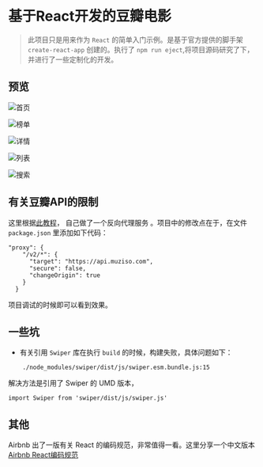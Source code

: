 # 基于React开发的豆瓣电影
> 此项目只是用来作为 `React` 的简单入门示例。是基于官方提供的脚手架 `create-react-app` 创建的。执行了 `npm run eject`,将项目源码研究了下，并进行了一些定制化的开发。

## 预览
![首页](https://github.com/cklwblove/react-douban/blob/master/screenshot/home.jpg)

![榜单](https://github.com/cklwblove/react-douban/blob/master/screenshot/board.jpg)

![详情](https://github.com/cklwblove/react-douban/blob/master/screenshot/item.jpg)

![列表](https://github.com/cklwblove/react-douban/blob/master/screenshot/list.jpg)

![搜索](https://github.com/cklwblove/react-douban/blob/master/screenshot/search.jpg)

## 有关豆瓣API的限制
这里根据[此教程](https://github.com/zce/douban-api-proxy)， 自己做了一个反向代理服务 。项目中的修改点在于，在文件  `package.json` 里添加如下代码：

```
"proxy": {
    "/v2/*": {
      "target": "https://api.muziso.com",
      "secure": false,
      "changeOrigin": true
    }
  }
```

项目调试的时候即可以看到效果。

## 一些坑
- 有关引用 `Swiper` 库在执行 `build` 的时候，构建失败，具体问题如下：

```
    ./node_modules/swiper/dist/js/swiper.esm.bundle.js:15
```
解决方法是引用了 Swiper 的 UMD 版本，

```
import Swiper from 'swiper/dist/js/swiper.js'
```

## 其他

Airbnb 出了一版有关 React 的编码规范，非常值得一看。这里分享一个中文版本
[Airbnb React编码规范](https://zhuanlan.zhihu.com/p/20616464)
